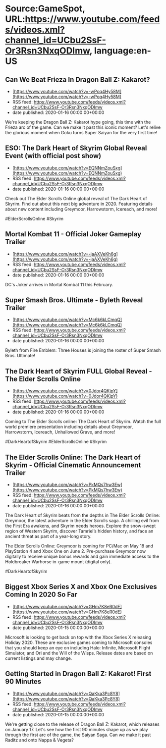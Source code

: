 # Source:GameSpot, URL:https://www.youtube.com/feeds/videos.xml?channel_id=UCbu2SsF-Or3Rsn3NxqODImw, language:en-US

## Can We Beat Frieza In Dragon Ball Z: Kakarot?
 - [https://www.youtube.com/watch?v=-wPoq4Hy58M](https://www.youtube.com/watch?v=-wPoq4Hy58M)
 - RSS feed: https://www.youtube.com/feeds/videos.xml?channel_id=UCbu2SsF-Or3Rsn3NxqODImw
 - date published: 2020-01-16 00:00:00+00:00

We're keeping the Dragon Ball Z: Kakarot hype going, this time with the Frieza arc of the game. Can we make it past this iconic moment? Let's relive the glorious moment when Goku turns Super Saiyan for the very first time!

## ESO: The Dark Heart of Skyrim Global Reveal Event (with official post show)
 - [https://www.youtube.com/watch?v=EQNNmZouSxg](https://www.youtube.com/watch?v=EQNNmZouSxg)
 - RSS feed: https://www.youtube.com/feeds/videos.xml?channel_id=UCbu2SsF-Or3Rsn3NxqODImw
 - date published: 2020-01-16 00:00:00+00:00

Check out The Elder Scrolls Online global reveal of The Dark Heart of Skyrim. Find out about this next big adventure in 2020. Featuring details about new content including Greymoor, Harrowstorm, Icereach, and more!

#ElderScrollsOnline
#Skyrim

## Mortal Kombat 11 - Official Joker Gameplay Trailer
 - [https://www.youtube.com/watch?v=-jaAXVeKh6g](https://www.youtube.com/watch?v=-jaAXVeKh6g)
 - RSS feed: https://www.youtube.com/feeds/videos.xml?channel_id=UCbu2SsF-Or3Rsn3NxqODImw
 - date published: 2020-01-16 00:00:00+00:00

DC's Joker arrives in Mortal Kombat 11 this February.

## Super Smash Bros. Ultimate - Byleth Reveal Trailer
 - [https://www.youtube.com/watch?v=Mc6k6kLCmqQ](https://www.youtube.com/watch?v=Mc6k6kLCmqQ)
 - RSS feed: https://www.youtube.com/feeds/videos.xml?channel_id=UCbu2SsF-Or3Rsn3NxqODImw
 - date published: 2020-01-16 00:00:00+00:00

Byleth from Fire Emblem: Three Houses is joining the roster of Super Smash Bros. Ultimate!

## The Dark Heart of Skyrim FULL Global Reveal - The Elder Scrolls Online
 - [https://www.youtube.com/watch?v=0Jdor4QKjpY](https://www.youtube.com/watch?v=0Jdor4QKjpY)
 - RSS feed: https://www.youtube.com/feeds/videos.xml?channel_id=UCbu2SsF-Or3Rsn3NxqODImw
 - date published: 2020-01-16 00:00:00+00:00

Coming to The Elder Scrolls online: The Dark Heart of Skyrim. Watch the full world premiere presentation including details about Greymoor, Harrowstorm, Icereach, Unhallowed Grave, and more!



#DarkHeartofSkyrim
#ElderScrollsOnline 
#Skyrim

## The Elder Scrolls Online: The Dark Heart of Skyrim - Official Cinematic Announcement Trailer
 - [https://www.youtube.com/watch?v=PkMQs7hw3Ew](https://www.youtube.com/watch?v=PkMQs7hw3Ew)
 - RSS feed: https://www.youtube.com/feeds/videos.xml?channel_id=UCbu2SsF-Or3Rsn3NxqODImw
 - date published: 2020-01-16 00:00:00+00:00

The Dark Heart of Skyrim beats from the depths in The Elder Scrolls Online: Greymoor, the latest adventure in the Elder Scrolls saga. A chilling evil from the First Era awakens, and Skyrim needs heroes. Explore the snow-swept region of Western Skyrim, discover Tamriel’s hidden history, and face an ancient threat as part of a year-long story.

The Elder Scrolls Online: Greymoor is coming for PC/Mac on May 18 and PlayStation 4 and Xbox One on June 2. Pre-purchase Greymoor now digitally to receive unique bonus rewards and gain immediate access to the Holdbreaker Warhorse in-game mount (digital only).

#DarkHeartofSkyrim

## Biggest Xbox Series X and Xbox One Exclusives Coming In 2020 So Far
 - [https://www.youtube.com/watch?v=GHm7K8eR0dE](https://www.youtube.com/watch?v=GHm7K8eR0dE)
 - RSS feed: https://www.youtube.com/feeds/videos.xml?channel_id=UCbu2SsF-Or3Rsn3NxqODImw
 - date published: 2020-01-15 00:00:00+00:00

Microsoft is looking to get back on top with the Xbox Series X releasing Holiday 2020. These are exclusive games coming to Microsoft consoles that you should keep an eye on including Halo: Infinite, Microsoft Flight Simulator, and Ori and the Will of the Wisps. Release dates are based on current listings and may change.

## Getting Started in Dragon Ball Z: Kakarot! First 90 Minutes
 - [https://www.youtube.com/watch?v=QaKka3Pc8Y8](https://www.youtube.com/watch?v=QaKka3Pc8Y8)
 - RSS feed: https://www.youtube.com/feeds/videos.xml?channel_id=UCbu2SsF-Or3Rsn3NxqODImw
 - date published: 2020-01-15 00:00:00+00:00

We're getting close to the release of Dragon Ball Z: Kakarot, which releases on January 17. Let's see how the first 90 minutes shape up as we play through the first arc of the game, the Saiyan Saga. Can we make it past Raditz and onto Nappa & Vegeta?

